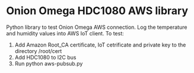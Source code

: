 # **Onion Omega HDC1080 AWS library**
 Python library to test Onion Omega AWS connection. Log the temperature and humidity values into AWS IoT client.
 To test:
 
 1. Add Amazon Root_CA certificate, IoT cetrificate and private key to the directory /root/cert
 2. Add HDC1080 to I2C bus
 3. Run python aws-pubsub.py
 
